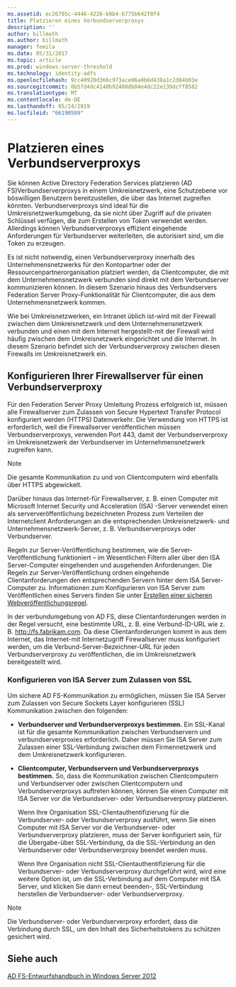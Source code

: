```yaml
---
ms.assetid: ec26705c-4446-4226-b9b4-b775b642f0f4
title: Platzieren eines Verbundserverproxys
description: ''
author: billmath
ms.author: billmath
manager: femila
ms.date: 05/31/2017
ms.topic: article
ms.prod: windows-server-threshold
ms.technology: identity-adfs
ms.openlocfilehash: 9cc40920d366c973ace06a0b6d438a1c2d84b03e
ms.sourcegitcommit: 0b5fd4dc4148b92480db04e4dc22e139dcff8582
ms.translationtype: MT
ms.contentlocale: de-DE
ms.lasthandoff: 05/24/2019
ms.locfileid: "66190509"
---
```

# <a name="where-to-place-a-federation-server-proxy"></a>Platzieren eines Verbundserverproxys

Sie können Active Directory Federation Services platzieren \(AD FS\)Verbundserverproxys in einem Umkreisnetzwerk, eine Schutzebene vor böswilligen Benutzern bereitzustellen, die über das Internet zugreifen könnten. Verbundserverproxys sind ideal für die Umkreisnetzwerkumgebung, da sie nicht über Zugriff auf die privaten Schlüssel verfügen, die zum Erstellen von Token verwendet werden. Allerdings können Verbundserverproxys effizient eingehende Anforderungen für Verbundserver weiterleiten, die autorisiert sind, um die Token zu erzeugen.  
  
Es ist nicht notwendig, einen Verbundserverproxy innerhalb des Unternehmensnetzwerks für den Kontopartner oder der Ressourcenpartnerorganisation platziert werden, da Clientcomputer, die mit dem Unternehmensnetzwerk verbunden sind direkt mit dem Verbundserver kommunizieren können. In diesem Szenario hinaus des Verbundservers Federation Server Proxy-Funktionalität für Clientcomputer, die aus dem Unternehmensnetzwerk kommen.  
  
Wie bei Umkreisnetzwerken, ein Intranet üblich ist\-wird mit der Firewall zwischen dem Umkreisnetzwerk und dem Unternehmensnetzwerk verbunden und einen mit dem Internet hergestellt\-mit der Firewall wird häufig zwischen dem Umkreisnetzwerk eingerichtet und die Internet. In diesem Szenario befindet sich der Verbundserverproxy zwischen diesen Firewalls im Umkreisnetzwerk ein.  
  
## <a name="configuring-your-firewall-servers-for-a-federation-server-proxy"></a>Konfigurieren Ihrer Firewallserver für einen Verbundserverproxy  
Für den Federation Server Proxy Umleitung Prozess erfolgreich ist, müssen alle Firewallserver zum Zulassen von Secure Hypertext Transfer Protocol konfiguriert werden \(HTTPS\) Datenverkehr. Die Verwendung von HTTPS ist erforderlich, weil die Firewallserver veröffentlichen müssen Verbundserverproxys, verwenden Port 443, damit der Verbundserverproxy im Umkreisnetzwerk der Verbundserver im Unternehmensnetzwerk zugreifen kann.  
  
> [!NOTE]  
> Die gesamte Kommunikation zu und von Clientcomputern wird ebenfalls über HTTPS abgewickelt.  
  
Darüber hinaus das Internet\-für Firewallserver, z. B. einen Computer mit Microsoft Internet Security und Acceleration \(ISA\) -Server verwendet einen als serververöffentlichung bezeichneten Prozess zum Verteilen der Internetclient Anforderungen an die entsprechenden Umkreisnetzwerk- und Unternehmensnetzwerk-Server, z. B. Verbundserverproxys oder Verbundserver.  
  
Regeln zur Server-Veröffentlichung bestimmen, wie die Server-Veröffentlichung funktioniert – im Wesentlichen Filtern aller über den ISA Server-Computer eingehenden und ausgehenden Anforderungen. Die Regeln zur Server-Veröffentlichung ordnen eingehende Clientanforderungen den entsprechenden Servern hinter dem ISA Server-Computer zu. Informationen zum Konfigurieren von ISA Server zum Veröffentlichen eines Servers finden Sie unter [Erstellen einer sicheren Webveröffentlichungsregel](https://go.microsoft.com/fwlink/?LinkId=75182).  
  
In der verbundumgebung von AD FS, diese Clientanforderungen werden in der Regel versucht, eine bestimmte URL, z. B. eine Verbund-ID-URL wie z. B. http://fs.fabrikam.com. Da diese Clientanforderungen kommt in aus dem Internet, das Internet\-mit Internetzugriff Firewallserver muss konfiguriert werden, um die Verbund-Server-Bezeichner-URL für jeden Verbundserverproxy zu veröffentlichen, die im Umkreisnetzwerk bereitgestellt wird.  
  
### <a name="configuring-isa-server-to-allow-ssl"></a>Konfigurieren von ISA Server zum Zulassen von SSL  
Um sichere AD FS-Kommunikation zu ermöglichen, müssen Sie ISA Server zum Zulassen von Secure Sockets Layer konfigurieren \(SSL\) Kommunikation zwischen den folgenden:  
  
-   **Verbundserver und Verbundserverproxys bestimmen.** Ein SSL-Kanal ist für die gesamte Kommunikation zwischen Verbundservern und verbundserverproxies erforderlich. Daher müssen Sie ISA Server zum Zulassen einer SSL-Verbindung zwischen dem Firmennetzwerk und dem Umkreisnetzwerk konfigurieren.  
  
-   **Clientcomputer, Verbundservern und Verbundserverproxys bestimmen.** So, dass die Kommunikation zwischen Clientcomputern und Verbundserver oder zwischen Clientcomputern und Verbundserverproxys auftreten können, können Sie einen Computer mit ISA Server vor die Verbundserver- oder Verbundserverproxy platzieren.  
  
    Wenn Ihre Organisation SSL-Clientauthentifizierung für die Verbundserver- oder Verbundserverproxy ausführt, wenn Sie einen Computer mit ISA Server vor die Verbundserver- oder Verbundserverproxy platzieren, muss der Server konfiguriert sein, für die Übergabe\-über SSL-Verbindung, da die SSL-Verbindung an den Verbundserver oder Verbundserverproxy beendet werden muss.  
  
    Wenn Ihre Organisation nicht SSL-Clientauthentifizierung für die Verbundserver- oder Verbundserverproxy durchgeführt wird, wird eine weitere Option ist, um die SSL-Verbindung auf dem Computer mit ISA Server, und klicken Sie dann erneut beenden\-, SSL-Verbindung herstellen die Verbundserver- oder Verbundserverproxy.  
  
> [!NOTE]  
> Die Verbundserver- oder Verbundserverproxy erfordert, dass die Verbindung durch SSL, um den Inhalt des Sicherheitstokens zu schützen gesichert wird.  
  
## <a name="see-also"></a>Siehe auch
[AD FS-Entwurfshandbuch in Windows Server 2012](AD-FS-Design-Guide-in-Windows-Server-2012.md)
